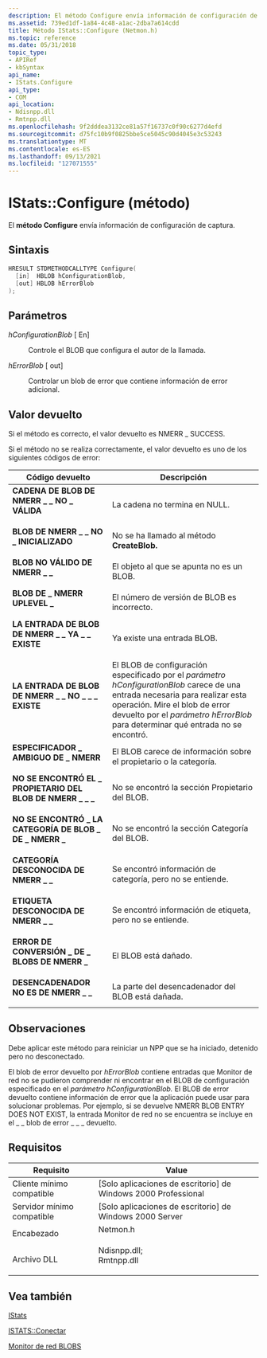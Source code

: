 ```yaml
---
description: El método Configure envía información de configuración de captura.
ms.assetid: 739ed1df-1a84-4c48-a1ac-2dba7a614cdd
title: Método IStats::Configure (Netmon.h)
ms.topic: reference
ms.date: 05/31/2018
topic_type:
- APIRef
- kbSyntax
api_name:
- IStats.Configure
api_type:
- COM
api_location:
- Ndisnpp.dll
- Rmtnpp.dll
ms.openlocfilehash: 9f2dddea3132ce81a57f16737c0f90c6277d4efd
ms.sourcegitcommit: d75fc10b9f0825bbe5ce5045c90d4045e3c53243
ms.translationtype: MT
ms.contentlocale: es-ES
ms.lasthandoff: 09/13/2021
ms.locfileid: "127071555"
---
```

# <a name="istatsconfigure-method"></a>IStats::Configure (método)

El **método Configure** envía información de configuración de captura.

## <a name="syntax"></a>Sintaxis


```C++
HRESULT STDMETHODCALLTYPE Configure(
  [in]  HBLOB hConfigurationBlob,
  [out] HBLOB hErrorBlob
);
```



## <a name="parameters"></a>Parámetros

<dl> <dt>

*hConfigurationBlob* \[ En\]
</dt> <dd>

Controle el BLOB que configura el autor de la llamada.

</dd> <dt>

*hErrorBlob* \[ out\]
</dt> <dd>

Controlar un blob de error que contiene información de error adicional.

</dd> </dl>

## <a name="return-value"></a>Valor devuelto

Si el método es correcto, el valor devuelto es NMERR \_ SUCCESS.

Si el método no se realiza correctamente, el valor devuelto es uno de los siguientes códigos de error:



| Código devuelto                                                                                                         | Descripción                                                                                                                                                                                                                              |
|---------------------------------------------------------------------------------------------------------------------|------------------------------------------------------------------------------------------------------------------------------------------------------------------------------------------------------------------------------------------|
| <dl> <dt>**CADENA DE BLOB DE NMERR \_ \_ NO \_ VÁLIDA**</dt> </dl>         | La cadena no termina en NULL.<br/>                                                                                                                                                                                            |
| <dl> <dt>**BLOB DE NMERR \_ \_ NO \_ INICIALIZADO**</dt> </dl>        | No se ha llamado al método **CreateBlob.**<br/>                                                                                                                                                                                |
| <dl> <dt>**BLOB NO VÁLIDO DE NMERR \_ \_**</dt> </dl>                 | El objeto al que se apunta no es un BLOB.<br/>                                                                                                                                                                                  |
| <dl> <dt>**BLOB DE \_ NMERR UPLEVEL \_**</dt> </dl>                 | El número de versión de BLOB es incorrecto.<br/>                                                                                                                                                                                         |
| <dl> <dt>**LA ENTRADA DE BLOB DE NMERR \_ \_ YA \_ \_ EXISTE**</dt> </dl>  | Ya existe una entrada BLOB.<br/>                                                                                                                                                                                                  |
| <dl> <dt>**LA ENTRADA DE BLOB DE NMERR \_ \_ NO \_ \_ \_ EXISTE**</dt> </dl> | El BLOB de configuración especificado por el *parámetro hConfigurationBlob* carece de una entrada necesaria para realizar esta operación. Mire el blob de error devuelto por el *parámetro hErrorBlob* para determinar qué entrada no se encontró.<br/> |
| <dl> <dt>**ESPECIFICADOR \_ AMBIGUO DE \_ NMERR**</dt> </dl>          | El BLOB carece de información sobre el propietario o la categoría.<br/>                                                                                                                                                                                 |
| <dl> <dt>**NO SE ENCONTRÓ EL \_ PROPIETARIO DEL BLOB DE NMERR \_ \_ \_**</dt> </dl>       | No se encontró la sección Propietario del BLOB.<br/>                                                                                                                                                                                  |
| <dl> <dt>**NO SE ENCONTRÓ \_ LA CATEGORÍA DE BLOB \_ DE \_ NMERR \_**</dt> </dl>    | No se encontró la sección Categoría del BLOB.<br/>                                                                                                                                                                               |
| <dl> <dt>**CATEGORÍA DESCONOCIDA DE NMERR \_ \_**</dt> </dl>             | Se encontró información de categoría, pero no se entiende.<br/>                                                                                                                                                                            |
| <dl> <dt>**ETIQUETA DESCONOCIDA DE NMERR \_ \_**</dt> </dl>                  | Se encontró información de etiqueta, pero no se entiende.<br/>                                                                                                                                                                                 |
| <dl> <dt>**ERROR DE CONVERSIÓN \_ DE \_ BLOBS DE NMERR \_**</dt> </dl>       | El BLOB está dañado.<br/>                                                                                                                                                                                                          |
| <dl> <dt>**DESENCADENADOR NO ES DE NMERR \_ \_**</dt> </dl>              | La parte del desencadenador del BLOB está dañada.<br/>                                                                                                                                                                                   |



 

## <a name="remarks"></a>Observaciones

Debe aplicar este método para reiniciar un NPP que se ha iniciado, detenido pero no desconectado.

El blob de error devuelto por *hErrorBlob* contiene entradas que Monitor de red no se pudieron comprender ni encontrar en el BLOB de configuración especificado en el *parámetro hConfigurationBlob.* El BLOB de error devuelto contiene información de error que la aplicación puede usar para solucionar problemas. Por ejemplo, si se devuelve NMERR BLOB ENTRY DOES NOT EXIST, la entrada Monitor de red no se encuentra se incluye en el \_ \_ blob de error \_ \_ \_ devuelto.

## <a name="requirements"></a>Requisitos



| Requisito | Value |
|-------------------------------------|----------------------------------------------------------------------------------------------------------------------------------------------------------|
| Cliente mínimo compatible<br/> | \[Solo aplicaciones de escritorio\] de Windows 2000 Professional<br/>                                                                                               |
| Servidor mínimo compatible<br/> | \[Solo aplicaciones de escritorio\] de Windows 2000 Server<br/>                                                                                                     |
| Encabezado<br/>                   | <dl> <dt>Netmon.h</dt> </dl>                                                                      |
| Archivo DLL<br/>                      | <dl> <dt>Ndisnpp.dll; </dt> <dt>Rmtnpp.dll</dt> </dl> |



## <a name="see-also"></a>Vea también

<dl> <dt>

[IStats](istats.md)
</dt> <dt>

[ISTATS::Conectar](istats-connect.md)
</dt> <dt>

[Monitor de red BLOBS](network-monitor-blobs.md)
</dt> </dl>

 

 




